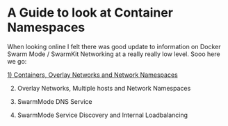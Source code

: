 # A Guide to look at Container Namespaces

When looking online I felt there was good update to information on Docker Swarm Mode / SwarmKit Networking at a really really low level. Sooo here we go:

[1) Containers, Overlay Networks and Network Namespaces](../master/containers_overlaynnetworks.md)

2) Overlay Networks, Multiple hosts and Network Namespaces

3) SwarmMode DNS Service

4) SwarmMode Service Discovery and Internal Loadbalancing
